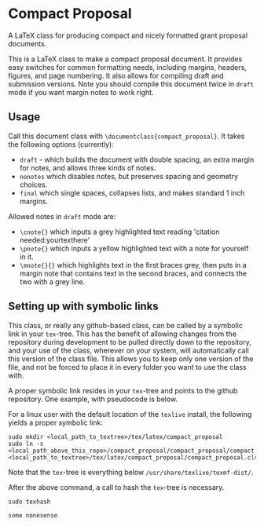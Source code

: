 # Compact Proposal

A LaTeX class for producing compact and nicely formatted grant proposal documents.

This is a LaTeX class to make a compact proposal document. It provides easy switches for common formatting needs, including margins, headers, figures, and page numbering. It also allows for compiling draft and submission versions. Note you should compile this document twice in `draft` mode if you want margin notes to work right.

##  Usage

Call this document class with `\documentclass{compact_proposal}`. It takes the following options (currently):
* `draft` - which builds the document with double spacing, an extra margin for notes, and allows three kinds of notes.
* `nonotes` which disables notes, but preserves spacing and geometry choices.
* `final` which single spaces, collapses lists, and makes standard 1 inch margins. 

Allowed notes in `draft` mode are:
* `\cnote{}` which inputs a grey highlighted text reading 'citation needed:yourtexthere'
* `\pnote{}` which inputs a yellow highlighted text with a note for yourself in it.
* `\mnote{}{}` which highlights text in the first braces grey, then puts in a margin note that contains text in the second braces, and connects the two with a grey line. 

## Setting up with symbolic links

This class, or really any github-based class, can be called by a symbolic link in your `tex`-tree. This has the benefit of allowing changes from the repository during development to be pulled directly down to the repository, and your use of the class, wherever on your system, will automatically call this version of the class file. This allows you to keep only one version of the file, and not be forced to place it in every folder you want to use the class with.

A proper symbolic link resides in your `tex`-tree and points to the github repository. One example, with pseudocode is below. 

For a linux user with the default location of the `texlive` install, the following yields a proper symbolic link:

    sudo mkdir <local_path_to_textree>/tex/latex/compact_proposal
    sudo ln -s <local_path_above_this_repo>/compact_proposal/compact_proposal/compact_proposal.cls <local_path_to_textree>/tex/latex/compact_proposal/compact_proposal.cls

Note that the `tex`-tree is everything below `/usr/share/texlive/texmf-dist/`.

After the above command, a call to hash the `tex`-tree is necessary.

    sudo texhash
    
    some nonesense